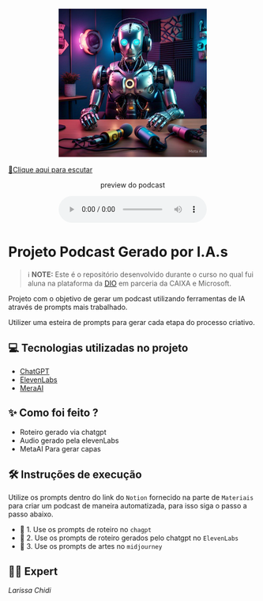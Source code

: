 <p align="center">
<img 
    src="./assets/AI-podcast.jpeg"
    width="300"
/>
</p>

<a href="https://github.com/Larachi11/prompts-for-podcast-generate-by-ia/blob/main/output/Podcast-IAs.mp3" title="Listen Podcast now"> 📕Clique aqui para escutar</a>
<p align="center">
    preview do podcast
</p>

<div align="center">
    <audio src="output/Podcast-IAs.mp3" controls title="Podcast editado"></audio>
</div>

# Projeto Podcast Gerado por I.A.s


 > ℹ️ **NOTE:** Este é o repositório desenvolvido durante o curso no qual fui aluna na plataforma da [DIO](https://dio.me) em parceria da CAIXA e Microsoft.

Projeto com o objetivo de gerar um podcast utilizando ferramentas de IA através de prompts mais trabalhado.

Utilizer uma esteira de prompts para gerar cada etapa do processo criativo.

## 💻 Tecnologias utilizadas no projeto

- [ChatGPT](https://chat.openai.com/) 
- [ElevenLabs](https://beta.elevenlabs.io/)
- [MeraAI](https://www.meta.ai)

## ✨ Como foi feito ?

- Roteiro gerado via chatgpt
- Audio gerado pela elevenLabs
- MetaAI Para gerar capas

## 🛠️ Instruções de execução

Utilize os prompts dentro do link do `Notion` fornecido na parte de `Materiais` para criar um podcast de maneira automatizada, para isso siga o passo a passo abaixo.

- 🤖 1. Use os prompts de roteiro no `chagpt`
- 🤖 2. Use os prompts de roteiro gerados pelo chatgpt no  `ElevenLabs`
- 🤖 3. Use os prompts de artes no `midjourney`

## 👨‍💻 Expert

*Larissa Chidi*
